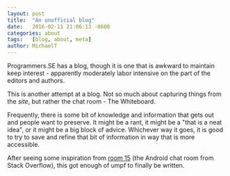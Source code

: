 ```yaml
---
layout: post
title:  "An unofficial blog"
date:   2016-02-11 21:06:13 -0600
categories: about
tags:	[blog, about, meta]
author:	MichaelT
---
```


Programmers.SE has a blog, though it is one that is awkward to maintain
keep interest - apparently moderately labor intensive on the part of the
editors and authors.

This is another attempt at a blog. Not so much about capturing things
from the *site*, but rather the chat room - The Whiteboard.

Frequently, there is some bit of knowledge and information that gets out
and people want to preserve. It might be a rant, it might be a "that is
a neat idea", or it might be a big block of advice.  Whichever way it goes,
it is good to try to save and refine that bit of information in way
that is more accessible.

After seeing some inspiration from [room 15](http://room-15.github.io/blog/)
(the Android chat room from Stack Overflow), this got enough of umpf to
finally be written.
